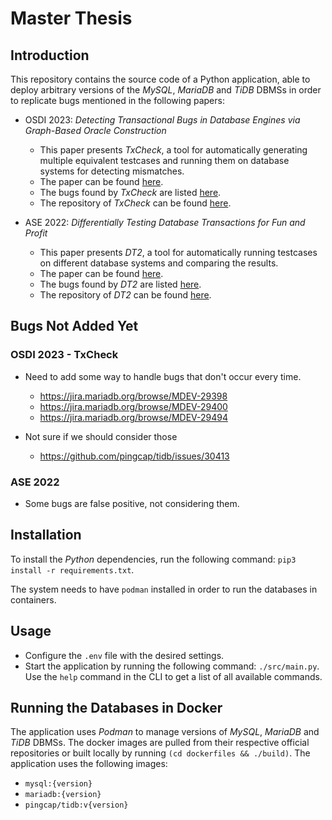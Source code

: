 # Master Thesis

## Introduction

This repository contains the source code of a Python application, able to deploy arbitrary versions of the _MySQL_, _MariaDB_ and _TiDB_ DBMSs in order to replicate bugs mentioned in the following papers:

* OSDI 2023: _Detecting Transactional Bugs in Database Engines via Graph-Based Oracle Construction_

  - This paper presents _TxCheck_, a tool for automatically generating multiple equivalent testcases and running them on database systems for detecting mismatches.
  - The paper can be found [here](./papers/OSDI2023%20Detecting%20Transactional%20Bugs%20in%20Database%20Engines%20via%20Graph-Based%20Oracle%20Construction.pdf).
  - The bugs found by _TxCheck_ are listed [here](https://github.com/JZuming/TxCheck/tree/main/docs).
  - The repository of _TxCheck_ can be found [here](https://github.com/JZuming/TxCheck/).
* ASE 2022: _Differentially Testing Database Transactions for Fun and Profit_

  - This paper presents _DT2_, a tool for automatically running testcases on different database systems and comparing the results.
  - The paper can be found [here](./papers/ASE2022%20Differentially%20Testing%20Database%20Transactions%20for%20Fun%20and%20Profit.pdf).
  - The bugs found by _DT2_ are listed [here](./papers/ASE2022_DT2_bug_list.csv).
  - The repository of _DT2_ can be found [here](https://github.com/tcse-iscas/DT2).

## Bugs Not Added Yet

### OSDI 2023 - TxCheck

* Need to add some way to handle bugs that don't occur every time.

  - https://jira.mariadb.org/browse/MDEV-29398
  - https://jira.mariadb.org/browse/MDEV-29400
  - https://jira.mariadb.org/browse/MDEV-29494
* Not sure if we should consider those

  - https://github.com/pingcap/tidb/issues/30413

### ASE 2022

* Some bugs are false positive, not considering them.

## Installation

To install the _Python_ dependencies, run the following command: `pip3 install -r requirements.txt`.

The system needs to have `podman` installed in order to run the databases in containers.

## Usage

* Configure the `.env` file with the desired settings.
* Start the application by running the following command: `./src/main.py`. Use the `help` command in the CLI to get a list of all available commands.

## Running the Databases in Docker

The application uses _Podman_ to manage versions of _MySQL_, _MariaDB_ and _TiDB_ DBMSs. The docker images are pulled from their respective official repositories or built locally by running `(cd dockerfiles && ./build)`. The application uses the following images:

* `mysql:{version}`
* `mariadb:{version}`
* `pingcap/tidb:v{version}`
